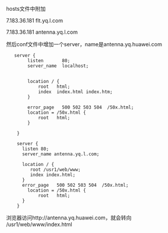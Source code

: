 hosts文件中附加

7.183.36.181 flt.yq.l.com

7.183.36.181 antenna.yq.l.com

然后conf文件中增加一个server，name是antenna.yq.huawei.com
```
   server {
        listen       80;
        server_name  localhost;


        location / {
            root   html;
            index  index.html index.htm;
        }

        error_page   500 502 503 504  /50x.html;
        location = /50x.html {
            root   html;
        }

    }

    server {
      listen 80;
      server_name antenna.yq.l.com;

      location / {
         root /usr1/web/www;
         index index.html;
      }
      error_page   500 502 503 504  /50x.html;
        location = /50x.html {
            root   html;
      }
    }
```
浏览器访问http://antenna.yq.huawei.com，就会转向 /usr1/web/www/index.html
